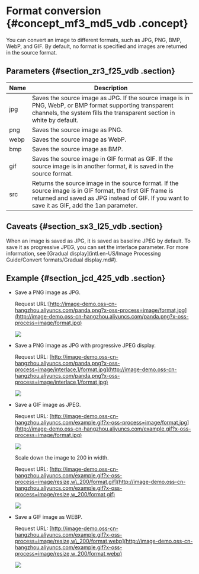 # Format conversion {#concept_mf3_md5_vdb .concept}

You can convert an image to different formats, such as JPG, PNG, BMP, WebP, and GIF. By default, no format is specified and images are returned in the source format.

## Parameters {#section_zr3_f25_vdb .section}

|Name|Description|
|----|-----------|
|jpg|Saves the source image as JPG. If the source image is in PNG, WebP, or BMP format supporting transparent channels, the system fills the transparent section in white by default.|
|png|Saves the source image as PNG.|
|webp|Saves the source image as WebP.|
|bmp|Saves the source image as BMP.|
|gif|Saves the source image in GIF format as GIF. If the source image is in another format, it is saved in the source format.|
|src|Returns the source image in the source format. If the source image is in GIF format, the first GIF frame is returned and saved as JPG instead of GIF. If you want to save it as GIF, add the 1an parameter.|

## Caveats {#section_sx3_l25_vdb .section}

When an image is saved as JPG, it is saved as baseline JPEG by default. To save it as progressive JPEG, you can set the interlace parameter. For more information, see [Gradual display](intl.en-US/Image Processing Guide/Convert formats/Gradual display.md#). 

## Example {#section_jcd_425_vdb .section}

-   Save a PNG image as JPG.

    Request URL:[http://image-demo.oss-cn-hangzhou.aliyuncs.com/panda.png?x-oss-process=image/format,jpg](http://image-demo.oss-cn-hangzhou.aliyuncs.com/panda.png?x-oss-process=image/format,jpg)

    ![](http://static-aliyun-doc.oss-cn-hangzhou.aliyuncs.com/assets/img/4784/2554_en-US.jpg)

-   Save a PNG image as JPG with progressive JPEG display.

    Request URL: [http://image-demo.oss-cn-hangzhou.aliyuncs.com/panda.png?x-oss-process=image/interlace,1/format,jpg](http://image-demo.oss-cn-hangzhou.aliyuncs.com/panda.png?x-oss-process=image/interlace,1/format,jpg)

    ![](http://static-aliyun-doc.oss-cn-hangzhou.aliyuncs.com/assets/img/4784/2555_en-US.jpg)

-   Save a GIF image as JPEG.

    Request URL: [http://image-demo.oss-cn-hangzhou.aliyuncs.com/example.gif?x-oss-process=image/format,jpg](http://image-demo.oss-cn-hangzhou.aliyuncs.com/example.gif?x-oss-process=image/format,jpg)

    ![](http://static-aliyun-doc.oss-cn-hangzhou.aliyuncs.com/assets/img/4784/2556_en-US.jpg)

    Scale down the image to 200 in width.

    Request URL: [http://image-demo.oss-cn-hangzhou.aliyuncs.com/example.gif?x-oss-process=image/resize,w\_200/format,gif](http://image-demo.oss-cn-hangzhou.aliyuncs.com/example.gif?x-oss-process=image/resize,w_200/format,gif)

    ![](http://static-aliyun-doc.oss-cn-hangzhou.aliyuncs.com/assets/img/4784/2558_en-US.gif)

-   Save a GIF image as WEBP.

    Request URL: [http://image-demo.oss-cn-hangzhou.aliyuncs.com/example.gif?x-oss-process=image/resize,w\_200/format,webp](http://image-demo.oss-cn-hangzhou.aliyuncs.com/example.gif?x-oss-process=image/resize,w_200/format,webp)

    ![](http://static-aliyun-doc.oss-cn-hangzhou.aliyuncs.com/assets/img/4784/2559_en-US.webp)


